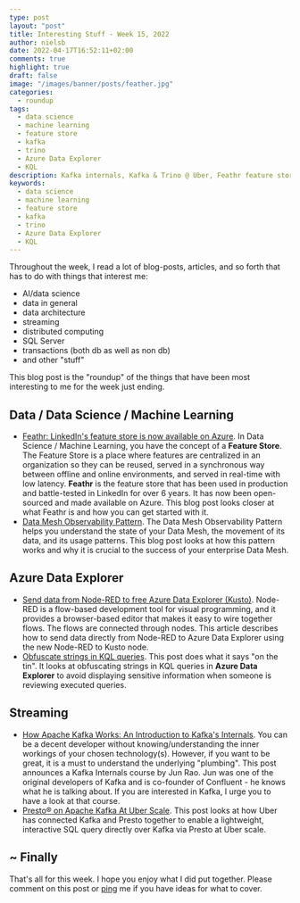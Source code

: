 ```yaml
---
type: post
layout: "post"
title: Interesting Stuff - Week 15, 2022
author: nielsb
date: 2022-04-17T16:52:11+02:00
comments: true
highlight: true
draft: false
image: "/images/banner/posts/feather.jpg"
categories:
  - roundup
tags:
  - data science
  - machine learning
  - feature store
  - kafka
  - trino
  - Azure Data Explorer
  - KQL
description: Kafka internals, Kafka & Trino @ Uber, Feathr feature store, IoT & Azure Data Explorer, and other interesting topics.
keywords:
  - data science
  - machine learning
  - feature store
  - kafka
  - trino
  - Azure Data Explorer
  - KQL  
---
```


Throughout the week, I read a lot of blog-posts, articles, and so forth that has to do with things that interest me:

* AI/data science
* data in general
* data architecture
* streaming
* distributed computing
* SQL Server
* transactions (both db as well as non db)
* and other "stuff"

This blog post is the "roundup" of the things that have been most interesting to me for the week just ending.

<!--more-->

## Data / Data Science / Machine Learning

* [Feathr: LinkedIn's feature store is now available on Azure][1]. In Data Science / Machine Learning, you have the concept of a **Feature Store**. The Feature Store is a place where features are centralized in an organization so they can be reused, served in a synchronous way between offline and online environments, and served in real-time with low latency. **Feathr** is the feature store that has been used in production and battle-tested in LinkedIn for over 6 years. It has now been open-sourced and made available on Azure. This blog post looks closer at what Feathr is and how you can get started with it. 
* [Data Mesh Observability Pattern][2]. The Data Mesh Observability Pattern helps you understand the state of your Data Mesh, the movement of its data, and its usage patterns. This blog post looks at how this pattern works and why it is crucial to the success of your enterprise Data Mesh.

## Azure Data Explorer

* [Send data from Node-RED to free Azure Data Explorer (Kusto)][3]. Node-RED is a flow-based development tool for visual programming, and it provides a browser-based editor that makes it easy to wire together flows. The flows are connected through nodes. This article describes how to send data directly from Node-RED to Azure Data Explorer using the new Node-RED to Kusto node.
* [Obfuscate strings in KQL queries][4]. This post does what it says "on the tin". It looks at obfuscating strings in KQL queries in **Azure Data Explorer** to avoid displaying sensitive information when someone is reviewing executed queries.

## Streaming

* [How Apache Kafka Works: An Introduction to Kafka's Internals][5]. You can be a decent developer without knowing/understanding the inner workings of your chosen technology(s). However, if you want to be great, it is a must to understand the underlying "plumbing". This post announces a Kafka Internals course by Jun Rao. Jun was one of the original developers of Kafka and is co-founder of Confluent - he knows what he is talking about. If you are interested in Kafka, I urge you to have a look at that course.
* [Presto® on Apache Kafka At Uber Scale][6]. This post looks at how Uber has connected Kafka and Presto together to enable a lightweight, interactive SQL query directly over Kafka via Presto at Uber scale.

## ~ Finally

That's all for this week. I hope you enjoy what I did put together. Please comment on this post or [ping][ma] me if you have ideas for what to cover.

[ma]: mailto:niels.it.berglund@gmail.com
[mp]: https://blog.acolyer.org
[iq]: https://www.infoq.com/
[ew]: http://sqlonice.com/
[re]: http://blog.revolutionanalytics.com
[sqsk]: https://www.sqlskills.com
[mdaveyblog]: https://mdavey.wordpress.com/
[charlblog]: https://charlla.com/

[jovpop]: https://twitter.com/JovanPop_MSFT
[bobw]: https://twitter.com/bobwardms
[revod]: https://twitter.com/revodavid
[lonny]: https://twitter.com/sqL_handLe
[ewtw]: https://twitter.com/sqlOnIce
[buckw]: https://twitter.com/BuckWoodyMSFT
[mattw]: https://twitter.com/matthewwarren
[murba]: https://twitter.com/muratdemirbas
[daveda]: https://twitter.com/davidthecoder
[adcol]: https://twitter.com/adriancolyer
[jesrod]: https://twitter.com/jrdothoughts
[tomaz]: https://twitter.com/tomaz_tsql
[dataart]: https://twitter.com/dataartisans
[luis]: https://twitter.com/luis_de_sousa
[benstop]: https://twitter.com/benstopford
[conflu]: https://twitter.com/confluentinc
[tylert]: https://twitter.com/tyler_treat
[andrewng]: https://twitter.com/AndrewYNg
[lawr]: https://twitter.com/bytezn
[jue]: https://twitter.com/b0rk
[yan]: https://twitter.com/theburningmonk
[danny]: https://twitter.com/g9yuayon
[rmoff]: https://twitter.com/rmoff
[ryansw]: https://twitter.com/ryanswanstrom
[pabloc]: https://twitter.com/pabloc_ds
[mklep]: https://twitter.com/martinkl
[mdavey]: https://twitter.com/matt_davey
[jboner]: https://twitter.com/jboner
[joeduff]: https://twitter.com/funcOfJoe
[charl]: https://twitter.com/charllamprecht
[dbricks]: https://twitter.com/databricks
[adsit]: https://twitter.com/SitnikAdam
[vicky]: https://twitter.com/vickyharp
[dscentral]: https://twitter.com/DataScienceCtrl
[natemc]: https://twitter.com/natemcmaster
[ads]: https://twitter.com/azuredatastudio
[travw]: https://twitter.com/radtravis
[emilk]: https://twitter.com/IsTheArchitect
[netflx]: https://netflixtechblog.com/

[1]: https://azure.microsoft.com/en-gb/blog/feathr-linkedin-s-feature-store-is-now-available-on-azure/
[2]: https://towardsdatascience.com/data-mesh-observability-pattern-467438627572
[3]: https://techcommunity.microsoft.com/t5/azure-data-explorer-blog/send-data-from-node-red-to-free-azure-data-explorer-kusto/ba-p/3282874
[4]: https://zimmergren.net/obfuscate-strings-in-kql-queries-adx/
[5]: https://www.confluent.io/blog/apache-kafka-architecture-and-internals-by-jun-rao/
[6]: https://eng.uber.com/presto-on-apache-kafka-at-uber-scale/
